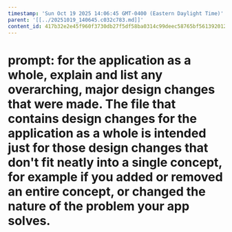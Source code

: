 ```yaml
---
timestamp: 'Sun Oct 19 2025 14:06:45 GMT-0400 (Eastern Daylight Time)'
parent: '[[../20251019_140645.c032c783.md]]'
content_id: 417b32e2e45f960f3730db27f5df58ba0314c99deec58765bf56139201286174
---
```


# prompt: for the application as a whole, explain and list any overarching, major design changes that were made. The file that contains design changes for the application as a whole is intended just for those design changes that don't fit neatly into a single concept, for example if you added or removed an entire concept, or changed the nature of the problem your app solves.

